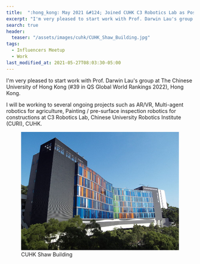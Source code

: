 ```yaml
---
title:  ":hong_kong: May 2021 &#124; Joined CUHK C3 Robotics Lab as Postdoctoral Fellow."
excerpt: "I'm very pleased to start work with Prof. Darwin Lau's group at The Chinese University of Hong Kong (#39 in QS Global World Rankings 2022), Hong Kong."
search: true
header:
  teaser: "/assets/images/cuhk/CUHK_Shaw_Building.jpg"
tags: 
  - Influencers Meetup
  - Work
last_modified_at: 2021-05-27T08:03:30-05:00
---
```

I'm very pleased to start work with Prof. Darwin Lau's group at The Chinese University of Hong Kong (#39 in QS Global World Rankings 2022), Hong Kong.

I will be working to several ongoing projects such as AR/VR, Multi-agent robotics for agriculture, Painting / pre-surface inspection robotics for constructions at C3 Robotics Lab, Chinese University Robotics Institute (CURI), CUHK.


<figure>
    <a href="#"><img src="/assets/images/cuhk/CUHK_Shaw_Building.jpg"></a>
    <figcaption>CUHK Shaw Building</figcaption>
</figure>
<!-- 
<figure>
    <a href="/assets/images/phd-defence/pic3.jpg"><img src="/assets/images/phd-defence/pic3.jpg"></a>
    <figcaption>Defense Day Look :)</figcaption>
</figure>
<figure>
    <a href="/assets/images/phd-defence/pic2.jpg"><img src="/assets/images/phd-defence/pic2.jpg"></a>
    <figcaption>After getting endorsement from all the thesis committee members</figcaption>
</figure>
-->
